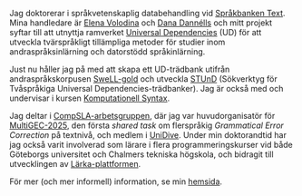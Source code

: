Jag doktorerar i språkvetenskaplig databehandling vid [Språkbanken Text](https://spraakbanken.gu.se).
Mina handledare är [Elena Volodina](https://spraakbanken.gu.se/about/staff/elena) och [Dana Dannélls](https://spraakbanken.gu.se/about/staff/dana) och mitt projekt syftar till att utnyttja ramverket [Universal Dependencies](https://universaldependencies.org/) (UD) för att utveckla tvärspråkligt tillämpliga metoder för studier inom andraspråksinlärning och datorstödd språkinlärning. 

Just nu håller jag på med att skapa ett UD-trädbank utifrån andraspråkskorpusen [SweLL-gold](https://spraakbanken.gu.se/en/resources/swell-gold) och utveckla [STUnD](https://harisont.github.io/STUnD/) (Sökverktyg för Tvåspråkiga Universal Dependencies-trädbanker). Jag är också med och undervisar i kursen [Komputationell Syntax](https://www.gu.se/studera/hitta-utbildning/komputationell-syntax-lt2214).

Jag deltar i [CompSLA-arbetsgruppen](https://spraakbanken.gu.se/projects/computational-sla), där jag var huvudorganisatör för [MultiGEC-2025](https://spraakbanken.github.io/multigec-2025/shared_task.html), den första _shared task_ om flerspråkig _Grammatical Error Correction_ på textnivå, och medlem i [UniDive](https://unidive.lisn.upsaclay.fr/).
Under min doktorandtid har jag också varit involverad som lärare i flera programmeringskurser vid både Göteborgs universitet och Chalmers tekniska högskola, och bidragit till utvecklingen av [Lärka-plattformen](https://spraakbanken.gu.se/en/tools/larka).

För mer (och mer informell) information, se min [hemsida](https://harisont.github.io/).